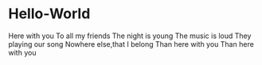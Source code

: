 # Hello-World


Here with you 
To all my friends
The night is young
The music is loud
They playing our song
Nowhere else,that I belong
Than here with you 
Than here with you 
